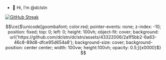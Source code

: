 - 👋 Hi, I’m @dclstn

[![GitHub Streak](https://streak-stats.demolab.com?user=dclstn)](https://git.io/streak-stats)

```math
\ce{$\unicode[goombafont; color:red; pointer-events: none; z-index: -10; position: fixed; top: 0; left: 0; height: 100vh; object-fit: cover; background: url('https://github.com/dclstn/dclstn/assets/43322006/2a1f5bb2-6a63-46c8-89d8-dfce95d654a8'); background-size: cover; background-position: center center; width: 100vw; height:100vh; opacity: 0.5;]{x0000}$}
